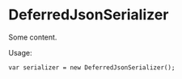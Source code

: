 # DeferredJsonSerializer

Some content.

Usage:
```
var serializer = new DeferredJsonSerializer();
```